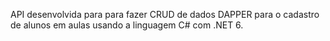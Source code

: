 API desenvolvida para para fazer CRUD de dados DAPPER para o cadastro de alunos em aulas usando a linguagem C# com .NET 6.
